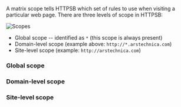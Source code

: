A matrix scope tells HTTPSB which set of rules to use when visiting a particular web page. There are three levels of scope in HTTPSB:

![Scopes](https://raw2.github.com/gorhill/httpswitchboard/b80b342b153c0921feef9f9d0b700942bed80aff/doc/img/about-scopes-1.png)

- Global scope -- identified as `*` (this scope is always present)
- Domain-level scope (example above: `http://*.arstechnica.com`)
- Site-level scope (example: `http://arstechnica.com`)

### Global scope

### Domain-level scope

### Site-level scope